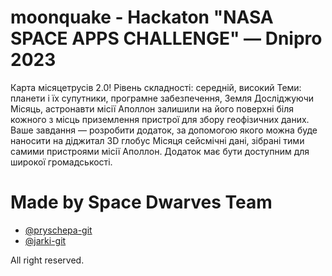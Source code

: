 # moonquake  -  Hackaton "NASA SPACE APPS CHALLENGE" — Dnipro 2023

Карта місяцетрусів 2.0!
Рівень складності: середній, високий
Теми: планети і їх супутники, програмне забезпечення, Земля
Досліджуючи Місяць, астронавти місії Аполлон залишили на його
поверхні біля кожного з місць приземлення пристрої для збору
геофізичних даних. Ваше завдання — розробити додаток, за
допомогою якого можна буде наносити на діджитал 3D глобус
Місяця сейсмічні дані, зібрані тими самими пристроями місії
Аполлон. Додаток має бути доступним для широкої громадськості.


# Made by Space Dwarves Team

- [@pryschepa-git](https://www.github.com/pryschepa)
- [@jarki-git](https://github.com/Jarki)



All right reserved. 
